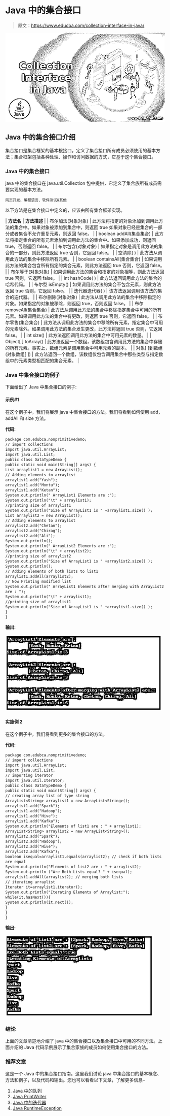 # Java 中的集合接口

> 原文：<https://www.educba.com/collection-interface-in-java/>

![Collection Interface in Java](img/34e1a7b36efecd3bdfbc591b8d483ee3.png)



## Java 中的集合接口介绍

集合接口是集合框架的基本根接口，定义了集合接口所有成员必须使用的基本方法；集合框架包括各种处理、操作和访问数据的方式，它基于这个集合接口。

### Java 中的集合接口

java 中的集合接口在 java.util.Collection 包中提供，它定义了集合族所有成员需要实现的基本方法。

<small>网页开发、编程语言、软件测试&其他</small>

以下方法是在集合接口中定义的，应该由所有集合框架实现。

| **方法名** | **方法描述** |
| 布尔加法(对象对象) | 此方法将指定的对象添加到调用此方法的集合中。如果对象被添加到集合中，则返回 true 如果对象已经是集合的一部分或者集合不允许重复元素，则返回 false。 |
| boolean addAll(集合集合) | 此方法将指定集合的所有元素添加到调用此方法的集合中。如果添加成功，则返回 true，否则返回 false。 |
| 布尔包含(对象对象) | 如果指定对象是调用此方法的集合的一部分，则此方法返回 true 否则，它返回 false。 |
| 空清除( ) | 此方法从调用此方法的集合中移除所有元素。 |
| boolean containsAll(集合集合) | 如果调用此方法的集合包含所有指定的集合元素，则此方法返回 true 否则，它返回 false。 |
| 布尔等于(对象对象) | 如果调用此方法的集合和指定的对象相等，则此方法返回 true 否则，它返回 false。 |
| int hashCode( ) | 此方法返回调用此方法的集合的哈希代码。 |
| 布尔型 isEmpty() | 如果调用此方法的集合不包含元素，则此方法返回 true 否则，它返回 false。 |
| 迭代器迭代器( ) | 该方法返回调用该方法的集合的迭代器。 |
| 布尔删除(对象对象) | 此方法从调用此方法的集合中移除指定的对象。如果指定的对象被移除，则返回 true，否则返回 false。 |
| 布尔 removeAll(集合集合) | 此方法从调用此方法的集合中移除指定集合中可用的所有元素。如果调用此方法的集合中有更改，则返回 true 否则，它返回 false。 |
| 布尔零售(集合集合) | 此方法从调用此方法的集合中移除所有元素，指定集合中可用的元素除外。如果调用此方法的集合发生更改，此方法将返回 true 否则，它返回 false。 |
| int size() | 此方法返回调用此方法的集合中可用元素的数量。 |
| Object[ ] toArray() | 此方法返回一个数组，该数组包含调用此方法的集合中存储的所有元素。事实上，数组元素是调用集合中可用元素的副本。 |
| 对象[ ]到数组(对象数组[ ]) | 此方法返回一个数组，该数组仅包含调用集合中那些类型与指定数组中的元素类型相匹配的集合元素。 |

### Java 中集合接口的例子

下面给出了 Java 中集合接口的例子:

#### 示例#1

在这个例子中，我们将展示 java 中集合接口的方法。我们将看到如何使用 add，addAll 和 size 方法。

**代码:**

```
package com.edubca.nonprimitivedemo;
// import collections
import java.util.ArrayList;
import java.util.List;
public class DataTypeDemo {
public static void main(String[] args) {
List arraylist1 = new ArrayList();
// Adding elements to arraylist
arraylist1.add("Yash");
arraylist1.add("Montu");
arraylist1.add("Ketan");
System.out.println(" ArrayList1 Elements are :");
System.out.println("\t" + arraylist1);
//printing size of arraylist1
System.out.println("Size of ArrayList1 is " +arraylist1.size() );
List arraylist2 = new ArrayList();
// Adding elements to arraylist
arraylist2.add("Chetan");
arraylist2.add("Chirag");
arraylist2.add("Ali");
System.out.println();
System.out.println(" ArrayList2 Elements are :");
System.out.println("\t" + arraylist2);
//printing size of arraylist2
System.out.println("Size of ArrayList1 is " +arraylist2.size() );
System.out.println();
// Adding elements of both lists to list1
arraylist1.addAll(arraylist2);
// Now Printing modified list
System.out.println(" ArrayList1 Elements after merging with ArrayList2 are : ");
System.out.println("\t" + arraylist1);
//printing size of arraylist1
System.out.println("Size of ArrayList1 is " +arraylist1.size() );
}
}
```

**输出:**

![collection interface in java 1](img/573b8e9797731783d714a8dffd4eb2e7.png)



#### 实施例 2

在这个例子中，我们将看到更多的集合接口的方法。

**代码:**

```
package com.edubca.nonprimitivedemo;
// import collections
import java.util.ArrayList;
import java.util.List;
// importing iterator
import java.util.Iterator;
public class DataTypeDemo {
public static void main(String[] args) {
// creating array list of type string
ArrayList<String> arraylist1 = new ArrayList<String>();
arraylist1.add("Spark");
arraylist1.add("Hadoop");
arraylist1.add("Hive");
arraylist1.add("Kafka");
System.out.println("Elements of list1 are : " + arraylist1);
ArrayList<String> arraylist2 = new ArrayList<String>();
arraylist2.add("Spark");
arraylist2.add("Hadoop");
arraylist2.add("Hive");
arraylist2.add("Kafka");
boolean isequal=arraylist1.equals(arraylist2); // check if both lists are equal
System.out.println("Elements of list2 are : " + arraylist2);
System.out.println ("Are Both Lists equal? " + isequal);
arraylist1.addAll(arraylist2); // merging both lists
// iterating arraylist
Iterator it=arraylist1.iterator();
System.out.println("Iterating Elements of Arraylist:");
while(it.hasNext()){
System.out.println(it.next());
}
}
}
```

**输出:**

![collection interface in java 2](img/81b4f4188557b2f1f9da17363aaca9f4.png)



### **结论**

上面的文章清楚地介绍了 java 中的集合接口以及集合接口中可用的不同方法。上面介绍的 Java 代码示例展示了集合家族的成员如何使用集合接口的方法。

### 推荐文章

这是一个 Java 中的集合接口指南。这里我们讨论 java 中集合接口的基本概念、方法和例子，以及代码和输出。您也可以看看以下文章，了解更多信息–

1.  [Java 中的队列](https://www.educba.com/queue-in-java/)
2.  [Java PrintWriter](https://www.educba.com/java-printwriter/)
3.  [Java 中的迭代器](https://www.educba.com/iterator-in-java/)
4.  [Java RuntimeException](https://www.educba.com/java-runtimeexception/)





